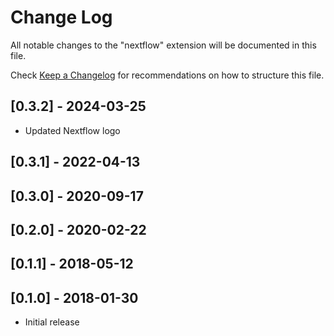 # Change Log
All notable changes to the "nextflow" extension will be documented in this file.

Check [Keep a Changelog](http://keepachangelog.com/) for recommendations on how to structure this file.

## [0.3.2] - 2024-03-25
- Updated Nextflow logo

## [0.3.1] - 2022-04-13


## [0.3.0] - 2020-09-17


## [0.2.0] - 2020-02-22


## [0.1.1] - 2018-05-12


## [0.1.0] - 2018-01-30
- Initial release
